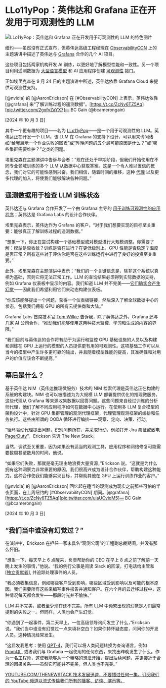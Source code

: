 # LLo11yPop：英伟达和 Grafana 正在开发用于可观测性的 LLM

![LLo11yPop：英伟达和 Grafana 正在开发用于可观测性的 LLM 的特色图片](https://cdn.thenewstack.io/media/2024/10/1534875f-llo11ypop-nvidia-and-grafana-work-on-an-llm-for-observability-1024x576.png)

纽约——虽然没有正式宣布，但英伟达高级工程经理在 [ObservabilityCON](https://grafana.com/events/observabilitycon/) 上的主题演讲中描述了英伟达与 [Grafana](https://thenewstack.io/can-grafana-adaptive-metrics-help-slash-observability-costs/) 合作的几个 AI 项目。

这些项目包括两家机构开发 AI 训练，以更好地了解模型性能和一致性。另一个项目利用遥测数据为 [大型语言模型](https://thenewstack.io/llm/) 和 AI 应用程序创建 [可观测性](https://thenewstack.io/observability/) 接口。

正如埃里克森在 9 月 24 日的主题演讲中所述，英伟达依靠 Grafana Cloud 来提供可观测性支持。


[@nvidia] 的 [@AaronErickson] 在 [#ObservabilityCON] 上表示，英伟达依靠 [@grafana] 来“了解训练过程的遥测数据”。[https://t.co/ZcNv6TZ5Aq][pic.twitter.com/2gxfvZaYX7]— BC Gain (@bcamerongain)

[2024 年 10 月 3 日]

其中一个更有趣的项目——名为 [LLo11yPop](https://developer.nvidia.com/blog/optimizing-data-center-performance-with-ai-agents-and-the-ooda-loop-strategy/)——是一个用于可观测性的 LLM。英伟达正在开发一个 LLM，该 LLM 在 Grafana 的支持下设计，可以用来询问诸如“给我展示一个作业失败的图表”或“昨晚问题的五个最可能原因是什么？”或“哪些集群需要维护？”之类的问题。

埃里克森在主题演讲中告诉与会者：“现在还处于早期阶段，但我们开始使用在不同专业领域训练的多个 LLM 从数据中心获取答案。这是一个令人难以置信的概念，我们对它的可能性感到兴奋。我们相信，随着时间的推移，这种 [代理](https://thenewstack.io/lets-get-agentic-langchain-and-llamaindex-talk-ai-agents/) 以及更多代理的加入，将使我们能够解决各种问题。”

## 遥测数据用于检查 LLM 训练状态

英伟达还与 Grafana 合作开发了一个由 Grafana 主导的 [用于训练可观测性的应用程序](https://github.com/grafana/ai-training-o11y?tab=readme-ov-file#readme)；英伟达是 Grafana Labs 的设计合作伙伴。

埃里克森表示，英伟达作为 Grafana 的客户，“对于我们想要实现的目标至关重要：能够真正了解训练过程的遥测数据。”

“想象一下，你正在尝试构建一个基础模型或对模型进行大规模调整。你需要了解：模型是否收敛？训练是否在进行？在更低级别上，GPU 性能是否稳定？温度是否正常？所有这些对于评估你是否在这些训练运行中进行了良好的投资至关重要。”

此外，埃里克森在主题演讲中表示：“我们的一个关键信念是，除非这个系统以真相为基础，否则它将无法正常工作。LLM 的查询结果必须得到实际数据的支持，例如 Grafana 仪表板中显示的内容。我们知道 LLM 并不完美——[它们确实会产生幻觉](https://thenewstack.io/3-ways-to-stop-llm-hallucinations/)——因此我们希望利用它们来动态构建仪表板。

“你应该能够提出一个问题，获得一个仪表板链接，然后深入了解全球数据中心的状态，包括我们拥有 GPU 的所有云提供商和大陆。”

Grafana Labs 首席技术官 [Tom Wilkie](https://www.linkedin.com/in/tomwilkie) 告诉我，除了英伟达之外，Grafana 还与几家 AI 公司合作，“推动我们能够使用这两种技术监控、学习和生成的内容的界限。”

“我们目前与英伟达的合作将有助于为运行和监控 GPU 基础设施的人员以及构建和训练在 GPU 上运行的模型的人员提供更有用的可观测性。这项基础工作可以从当今的模型中产生许多更可靠的输出，并且随着模型性能的提高，其准确性和对用户的价值应该会不断提高。”

## 幕后是什么？

基于英伟达 NIM（英伟达推理微服务）技术的 NIM 检索代理是英伟达正在构建的系统的构建块。NIM 也可以被描述为为大规模 LLM 部署提供优化的推理微服务。
这些代理从 Grafana 等来源收集数据以回答问题。这些问题来自经过训练的分析师代理，他们了解不同应用程序如何在数据中心运行。在使用多 LLM 复合模型的架构设计中，针对 GPU 集群管理的观测代理框架，代理管理观测框架的编排和任务执行。这些由所谓的 OODA 循环进行编排——观察、定向、决策、行动。

“循环驱动代理提出问题，识别问题所在，并采取行动，例如打开 Jira 票证或致电 [PagerDuty](https://www.pagerduty.com/?utm_content=inline+mention)”，Erickson 告诉 The New Stack。

当然，调试至关重要，因为如果没有适当的观测工具，应用程序和网络修复可能需要数周甚至数月的时间，他说。

“如果它们失败，那就是毫无理由地浪费大量资源，”Erickson 说。“这就是为什么拥有这种洞察力非常重要的原因，我们很高兴成为设计合作伙伴，帮助构建这种能力。这种合作使我们能够实现目标，并帮助其他在 GPU 上运行训练作业的客户。”


[@nvidia] 的 [@AaronErickson] 回忆起在适当的观测成为现实之前那些可怕的半夜页面，在上周纽约的 [#ObservabilityCON] 期间。[@grafana][https://t.co/ZcNv6TZ5Aq][pic.twitter.com/uiaUCvioM5]— BC Gain (@bcamerongain)

[2024 年 10 月 3 日]
## “我们当中谁没有幻觉过？”
在演讲中，Erickson 在担任一家未具名“观测公司”的工程副总裁期间，并没有那么怀旧。

“想象一下，每天早上 6 点醒来，负责帮助你的 CEO 在早上 8 点之前了解前一天晚上发生的事情，”他说。“我的例行公事是阅读 Slack 的回滚，打电话给主管和 [[独立贡献者](https://thenewstack.io/tech-works-how-to-get-promoted-without-becoming-a-manager/)], 并追踪处理事件的人员。

“我必须收集信息，例如哪些客户受到影响，哪些区域受到影响以及可能的根本原因。我们需要所有这些来编写事件报告并通知客户。在六个月的云迁移过程中，这种情况每天都会发生——那段时光并不愉快。”

LLM 并不完美，或者至少现在还不完美。所有 LLM 中频繁出现的幻觉是人们最常提到的失败之一。但同样，人类也会产生幻觉。

“你遇到了一起事件，第二天早上，一位高级领导询问发生了什么，”Erickson 说。“我们当中谁没有幻觉过一点来填补空白？如果你持怀疑态度，问问你的开发人员。这种情况经常发生。

“这启发我思考：使用 [GPT-4](https://thenewstack.io/30-non-trivial-ways-for-developers-to-use-gpt-4/)，我们可以将人类问题转换为查询语言，例如 [PromQL](https://prometheus.io/docs/prometheus/latest/querying/basics/), 或者我们与 Grafana 一起使用的任何东西，来找出昨晚发生了什么。作为一名工程师，这使我能够从一个粗略的想法开始，提出后续问题，并更接近于合理的因果关系——虽然它可能并不完美，但人类也不完美。”

[
YOUTUBE.COM/THENEWSTACK
技术发展迅速，不要错过任何一集。订阅我们的 YouTube
频道以流式传输我们所有的播客、访谈、演示等。
](https://youtube.com/thenewstack?sub_confirmation=1)